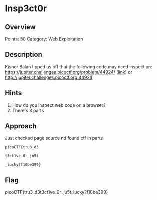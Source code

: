 # Insp3ct0r

## Overview

Points: 50
Category: Web Exploitation

## Description

Kishor Balan tipped us off that the following code may need inspection: https://jupiter.challenges.picoctf.org/problem/44924/ ([link](https://jupiter.challenges.picoctf.org/problem/44924/)) or http://jupiter.challenges.picoctf.org:44924

## Hints

1. How do you inspect web code on a browser?
2. There's 3 parts


## Approach

Just checked page source nd found ctf in parts

`picoCTF{tru3_d3`

`t3ct1ve_0r_ju5t`

`_lucky?f10be399}`

## Flag

picoCTF{tru3_d3t3ct1ve_0r_ju5t_lucky?f10be399}